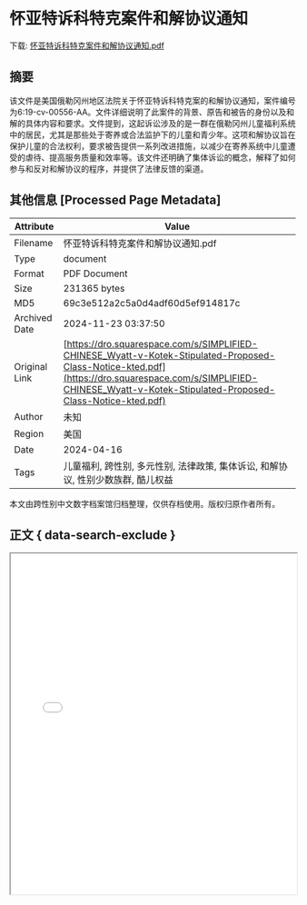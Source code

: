 # 怀亚特诉科特克案件和解协议通知

<!-- tcd_download_link -->
下载: <a href="../怀亚特诉科特克案件和解协议通知.pdf" download>怀亚特诉科特克案件和解协议通知.pdf</a>
<!-- tcd_download_link_end -->

## 摘要

<!-- tcd_abstract -->
该文件是美国俄勒冈州地区法院关于怀亚特诉科特克案的和解协议通知，案件编号为6:19-cv-00556-AA。文件详细说明了此案件的背景、原告和被告的身份以及和解的具体内容和要求。文件提到，这起诉讼涉及的是一群在俄勒冈州儿童福利系统中的居民，尤其是那些处于寄养或合法监护下的儿童和青少年。这项和解协议旨在保护儿童的合法权利，要求被告提供一系列改进措施，以减少在寄养系统中儿童遭受的虐待、提高服务质量和效率等。该文件还明确了集体诉讼的概念，解释了如何参与和反对和解协议的程序，并提供了法律反馈的渠道。

<!-- tcd_abstract_end -->

## 其他信息 [Processed Page Metadata]

| Attribute       | Value                                  |
|-----------------|----------------------------------------|
| Filename        | 怀亚特诉科特克案件和解协议通知.pdf                             |
| Type            | document                                 |
| Format          | PDF Document                               |
| Size            | 231365 bytes                           |
| MD5             | 69c3e512a2c5a0d4adf60d5ef914817c                                  |
| Archived Date   | 2024-11-23 03:37:50                             |
| Original Link   | [https://dro.squarespace.com/s/SIMPLIFIED-CHINESE_Wyatt-v-Kotek-Stipulated-Proposed-Class-Notice-kted.pdf](https://dro.squarespace.com/s/SIMPLIFIED-CHINESE_Wyatt-v-Kotek-Stipulated-Proposed-Class-Notice-kted.pdf)                         |
| Author          | 未知                               |
| Region          | 美国                               |
| Date            | 2024-04-16                                 |
| Tags            | 儿童福利, 跨性别, 多元性别, 法律政策, 集体诉讼, 和解协议, 性别少数族群, 酷儿权益                                 |

本文由跨性别中文数字档案馆归档整理，仅供存档使用。版权归原作者所有。


## 正文 { data-search-exclude }

<!-- tcd_main_text -->
<iframe src="../怀亚特诉科特克案件和解协议通知.pdf" width="100%" height="600px">
    <p>无法显示PDF，请下载查看。</p>
</iframe>
<!-- tcd_main_text_end -->

